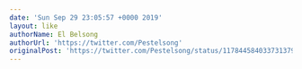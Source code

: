 ```yaml
---
date: 'Sun Sep 29 23:05:57 +0000 2019'
layout: like
authorName: El Belsong
authorUrl: 'https://twitter.com/Pestelsong'
originalPost: 'https://twitter.com/Pestelsong/status/1178445840337313792'
---
```

